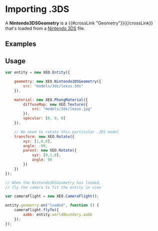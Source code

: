 # Importing .3DS

A **Nintendo3DSGeometry** is a {{#crossLink "Geometry"}}{{/crossLink}} that's loaded from a
     <a href="https://en.wikipedia.org/wiki/Nintendo_3DS" target = "_other">Nintendo 3DS</a> file.

## Examples

## Usage

````javascript
var entity = new XEO.Entity({

    geometry: new XEO.Nintendo3DSGeometry({
        src: "models/3ds/lexus.3ds"
    }),

    material: new XEO.PhongMaterial({
        diffuseMap: new XEO.Texture({
            src: "models/3ds/lexus.jpg"
        }),
        specular: [0, 0, 0]
    }),

    // We need to rotate this particular .3DS model
    transform: new XEO.Rotate({
        xyz: [1,0,0],
        angle: -90,
        parent: new XEO.Rotate({
            xyz: [0,1,0],
            angle: 90
        })
    })
});

// When the Nintendo3DSGeometry has loaded,
// fly the camera to fit the entity in view

var cameraFlight = new XEO.CameraFlight();

entity.geometry.on("loaded", function () {
    cameraFlight.flyTo({
        aabb: entity.worldBoundary.aabb
    });
});
````